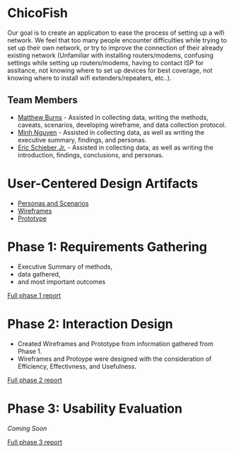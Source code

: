 # ChicoFish

Our goal is to create an application to ease the process of setting up a wifi network.  We feel that too many people encounter difficulties while trying to set up their own network, or try to improve the connection of their already existing network (Unfamiliar with installing routers/modems, confusing settings while setting up routers/modems, having to contact ISP for assitance, not knowing where to set up devices for best coverage, not knowing where to install wifi extenders/repeaters, etc..).

## Team Members

* [Matthew Burns](https://github.com/UsabilityEngineering/ux-portfolio-OBurnsy22) - Assisted in collecting data, writing the methods, caveats, scenarios, developing wireframe, and data collection protocol.
* [Minh Nguyen](https://github.com/UsabilityEngineering/ux-portfolio-mnguyen1996) - Assisted in collecting data, as well as writing the executive summary, findings, and personas.
* [Eric Schieber Jr.](https://github.com/UsabilityEngineering/ux-portfolio-ericschieberjr) - Assisted in collecting data, as well as writing the introduction, findings, conclusions, and personas.

# User-Centered Design Artifacts

* [Personas and Scenarios](personas-scenarios.md)
* [Wireframes](https://drive.google.com/drive/folders/1di8XSH2NeVlfOoIbexIJtlIAx3oENKbA?usp=sharing)
* [Prototype](https://xd.adobe.com/view/8dadd589-8653-4172-8b1c-1c1d78503e0c-d8fe/?fullscreen)

# Phase 1: Requirements Gathering

* Executive Summary of methods,
* data gathered,
* and most important outcomes

[Full phase 1 report](phase1/)

# Phase 2: Interaction Design

* Created Wireframes and Prototype from information gathered from Phase 1.
* Wireframes and Protoype were designed with the consideration of Efficiency, Effectivness, and Usefulness.

[Full phase 2 report](phase2/)

# Phase 3: Usability Evaluation

*Coming Soon*

[Full phase 3 report](phase3/)
